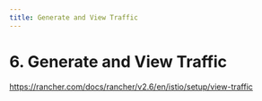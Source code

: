 ```yaml
---
title: Generate and View Traffic
---
```


# 6. Generate and View Traffic

https://rancher.com/docs/rancher/v2.6/en/istio/setup/view-traffic